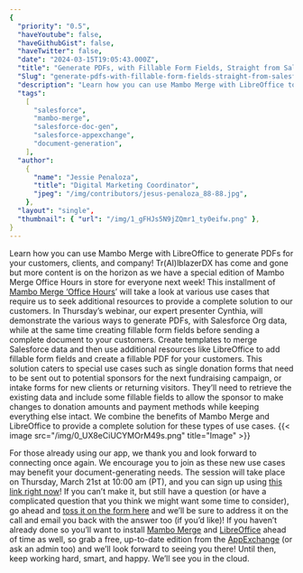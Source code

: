 ```yaml
---
{
  "priority": "0.5",
  "haveYoutube": false,
  "haveGithubGist": false,
  "haveTwitter": false,
  "date": "2024-03-15T19:05:43.000Z",
  "title": "Generate PDFs, with Fillable Form Fields, Straight from Salesforce",
  "Slug": "generate-pdfs-with-fillable-form-fields-straight-from-salesforce",
  "description": "Learn how you can use Mambo Merge with LibreOffice to generate PDFs for your customers, clients, and company!.",
  "tags":
    [
      "salesforce",
      "mambo-merge",
      "salesforce-doc-gen",
      "salesforce-appexchange",
      "document-generation",
    ],
  "author":
    {
      "name": "Jessie Penaloza",
      "title": "Digital Marketing Coordinator",
      "jpeg": "/img/contributors/jesus-penaloza_88-88.jpg",
    },
  "layout": "single",
  "thumbnail": { "url": "/img/1_gFHJs5N9jZQmr1_ty0eifw.png" },
}
---
```


Learn how you can use Mambo Merge with LibreOffice to generate PDFs for your customers, clients, and company!
Tr(AI)lblazerDX has come and gone but more content is on the horizon as we have a special edition of Mambo Merge Office Hours in store for everyone next week!
This installment of [Mambo Merge ‘Office Hours](https://cloud.news.mambomerge.app/officehours)’ will take a look at various use cases that require us to seek additional resources to provide a complete solution to our customers.
In Thursday’s webinar, our expert presenter Cynthia, will demonstrate the various ways to generate PDFs, with Salesforce Org data, while at the same time creating fillable form fields before sending a complete document to your customers. Create templates to merge Salesforce data and then use additional resources like LibreOffice to add fillable form fields and create a fillable PDF for your customers.
This solution caters to special use cases such as single donation forms that need to be sent out to potential sponsors for the next fundraising campaign, or intake forms for new clients or returning visitors. They’ll need to retrieve the existing data and include some fillable fields to allow the sponsor to make changes to donation amounts and payment methods while keeping everything else intact.
We combine the benefits of Mambo Merge and LibreOffice to provide a complete solution for these types of use cases.
{{< image src="/img/0_UX8eCiUCYMOrM49s.png" title="Image" >}}

For those already using our app, we thank you and look forward to connecting once again. We encourage you to join as these new use cases may benefit your document-generating needs.
The session will take place on Thursday, March 21st at 10:00 am (PT), and you can sign up using [this link right now](https://cloud.news.mambomerge.app/officehours)!
If you can’t make it, but still have a question (or have a complicated question that you think we might want some time to consider), go ahead and [toss it on the form here](https://forms.gle/xhg2uwkCjk5zmN1ZA) and we’ll be sure to address it on the call and email you back with the answer too (if you’d like)!
If you haven’t already done so you’ll want to install [Mambo Merge](https://appexchange.salesforce.com/appxListingDetail?listingId=a0N3u00000MBinOEAT) and [LibreOffice](https://www.libreoffice.org/download/download-libreoffice/) ahead of time as well, so grab a free, up-to-date edition from the [AppExchange](https://appexchange.salesforce.com/appxListingDetail?listingId=a0N3u00000MBinOEAT) (or ask an admin too) and we’ll look forward to seeing you there!
Until then, keep working hard, smart, and happy. We’ll see you in the cloud.
